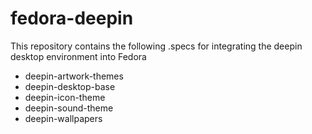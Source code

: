 # fedora-deepin

This repository contains the following .specs for integrating the deepin desktop environment into Fedora
* deepin-artwork-themes
* deepin-desktop-base
* deepin-icon-theme
* deepin-sound-theme
* deepin-wallpapers